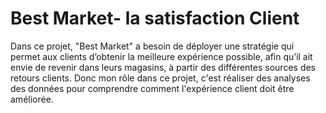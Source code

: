 # Best Market- la satisfaction Client
Dans ce projet, "Best Market" a besoin de déployer une stratégie qui permet aux clients d’obtenir la meilleure expérience 
possible, afin qu’il ait envie de revenir dans leurs magasins, à partir des différentes sources des retours clients.
Donc mon rôle dans ce projet, c'est réaliser des analyses des données pour comprendre comment l'expérience client doit être améliorée.
